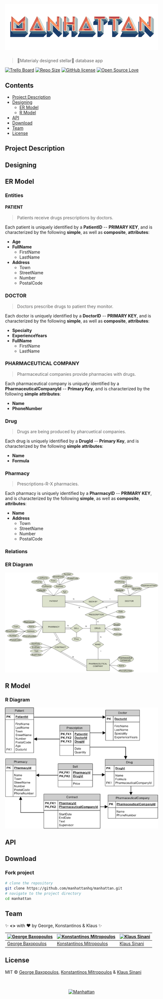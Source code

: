 # [![Manhattan](media/header.png)](https://github.com/manhattanhq/manhattan)

> 🗽Materialy designed stellar🚀 database app

[![Trello Board](https://img.shields.io/badge/trello-board-blue.svg)](https://trello.com/b/ut3VcEu2) [![Repo Size](https://reposs.herokuapp.com/?path=manhattanhq/manhattan&color=orange)](https://raw.githubusercontent.com/manhattanhq/manhattan) [![GitHub license](https://img.shields.io/badge/license-MIT-blue.svg)](https://raw.githubusercontent.com/klauscfhq/os-x-ntua/master/license) [![Open Source Love](https://badges.frapsoft.com/os/v2/open-source.svg?v=102)](https://github.com/ellerbrock/open-source-badge/)

## Contents

- [Project Description](#projec-description)
- [Designing](#designing)
  - [ER Model](#er-model)
  - [R Model](#r-model)
- [API](#api)
- [Download](#download)
- [Team](#team)
- [License](#license)

## Project Description

## Designing

## ER Model

### Entities

#### PATIENT

> Patients receive drugs prescriptions by doctors.

Each patient is uniquely identified by a **PatientID** -- **PRIMARY KEY**, and is characterized by the following **simple**, as well as **composite**, **attributes**:

- **Age**
- **FullName**
  - FirstName
  - LastName
- **Address**
  - Town
  - StreetName
  - Number
  - PostalCode

### DOCTOR

> Doctors prescribe drugs to patient they monitor.

Each doctor is uniquely identified by a **DoctorID** -- **PRIMARY KEY**, and is characterized by the following **simple**, as well as **composite**, **attributes**:

- **Specialty**
- **ExperienceYears**
- **FullName**
  - FirstName
  - LastName

### PHARMACEUTICAL COMPANY

> Pharmaceutical companies provide pharmacies with drugs.

Each pharmaceutical company is uniquely identified by a **PharmaceuticalCompanyId** -- **Primary Key**, and is characterized by the following **simple** **attributes**:

- **Name**
- **PhoneNumber**

### Drug

> Drugs are being produced by pharcuetical companies.

Each drug is uniquely identified by a **DrugId** -- **Primary Key**, and is characterized by the following **simple** **attributes**:

- **Name**
- **Formula**

### Pharmacy

> Prescriptions-R-X pharmacies.

Each pharmacy is uniquely identified by a **PharmacyID** -- **PRIMARY KEY**, and is characterized by the following **simple**, as well as **composite**, **attributes**:

- **Name**
- **Address**
  - Town
  - StreetName
  - Number
  - PostalCode

### Relations

### ER Diagram

![ER](src/diagrams/ER.png)

## R Model

### R Diagram

![R](src/diagrams/R.png)

## API

## Download

### Fork project

```bash
# clone the repository
git clone https://github.com/manhattanhq/manhattan.git
# navigate to the project directory
cd manhattan
```

## Team

:sparkles: **<>** with :heart: by George, Konstantinos & Klaus :sparkles:

[![George Baxopoulos](https://avatars.githubusercontent.com/u/)](https://github.com/georgebax) | [![Konstantinos Mitropoulos](https://avatars.githubusercontent.com/u/)](https://github.com/tsikos7) | [![Klaus Sinani](https://avatars.githubusercontent.com/u/)](https://github.com/klauscfhq)
---------------------------------------------------------------------------------------------- | --------------------------------------------------------------------------------------------------- | -----------------------------------------------------------------------------------------
[George Baxopoulos](http://github.com/georgebax)                                               | [Konstantinos Mitropoulos](https://github.com/tsikos7)                                              | [Klaus Sinani](https://github.com/klauscfhq)

## License

MIT © [George Baxopoulos](https://github.com/georgebax), [Konstantinos Mitropoulos](https://github.com/tsikos7) & [Klaus Sinani](https://github.com/klauscfhq)

<div align="center"><br>
  <br>
    <a href="https://github.com/manhattanhq/manhattan">
  <img src="https://cdn.rawgit.com/manhattanhq/manhattan/16b69460/media/logo.png" alt="Manhattan" width="40%">
</a>
  <br>
  <br></div>
